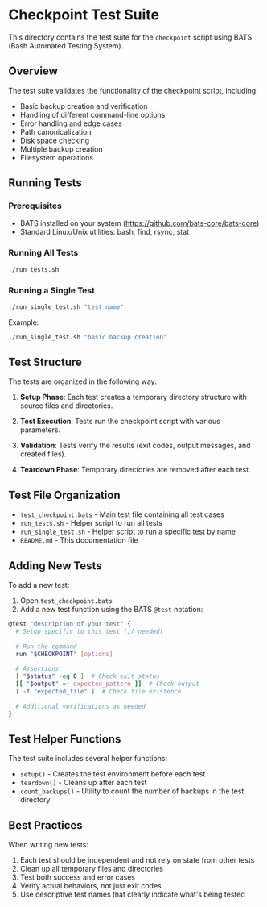 # Checkpoint Test Suite

This directory contains the test suite for the `checkpoint` script using BATS (Bash Automated Testing System).

## Overview

The test suite validates the functionality of the checkpoint script, including:

- Basic backup creation and verification
- Handling of different command-line options
- Error handling and edge cases
- Path canonicalization
- Disk space checking
- Multiple backup creation
- Filesystem operations

## Running Tests

### Prerequisites

- BATS installed on your system (https://github.com/bats-core/bats-core)
- Standard Linux/Unix utilities: bash, find, rsync, stat

### Running All Tests

```bash
./run_tests.sh
```

### Running a Single Test

```bash
./run_single_test.sh "test name"
```

Example:
```bash
./run_single_test.sh "basic backup creation"
```

## Test Structure

The tests are organized in the following way:

1. **Setup Phase**: Each test creates a temporary directory structure with source files and directories.

2. **Test Execution**: Tests run the checkpoint script with various parameters.

3. **Validation**: Tests verify the results (exit codes, output messages, and created files).

4. **Teardown Phase**: Temporary directories are removed after each test.

## Test File Organization

- `test_checkpoint.bats` - Main test file containing all test cases
- `run_tests.sh` - Helper script to run all tests
- `run_single_test.sh` - Helper script to run a specific test by name
- `README.md` - This documentation file

## Adding New Tests

To add a new test:

1. Open `test_checkpoint.bats`
2. Add a new test function using the BATS `@test` notation:

```bash
@test "description of your test" {
  # Setup specific to this test (if needed)
  
  # Run the command
  run "$CHECKPOINT" [options]
  
  # Assertions
  [ "$status" -eq 0 ]  # Check exit status
  [[ "$output" =~ expected_pattern ]]  # Check output
  [ -f "expected_file" ]  # Check file existence
  
  # Additional verifications as needed
}
```

## Test Helper Functions

The test suite includes several helper functions:

- `setup()` - Creates the test environment before each test
- `teardown()` - Cleans up after each test
- `count_backups()` - Utility to count the number of backups in the test directory

## Best Practices

When writing new tests:

1. Each test should be independent and not rely on state from other tests
2. Clean up all temporary files and directories
3. Test both success and error cases
4. Verify actual behaviors, not just exit codes
5. Use descriptive test names that clearly indicate what's being tested